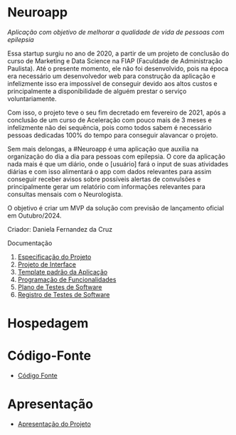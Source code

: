 # Neuroapp

*Aplicação com objetivo de melhorar a qualidade de vida de pessoas com epilepsia*

Essa startup surgiu no ano de 2020, a partir de um projeto de conclusão do curso de Marketing e Data Science na FIAP (Faculdade de Administração Paulista). Até o presente momento, ele não foi desenvolvido, pois na época era necessário um desenvolvedor web para construção da aplicação e infelizmente isso era impossível de conseguir devido aos altos custos e principalmente a disponibilidade de alguém prestar o serviço voluntariamente. 

Com isso, o projeto teve o seu fim decretado em fevereiro de 2021, após a conclusão de um curso de Aceleração com pouco mais de 3 meses e infelizmente não dei sequência, pois como todos sabem é necessário pessoas dedicadas 100% do tempo para conseguir alavancar o projeto.

Sem mais delongas, a #Neuroapp é uma aplicação que auxilia na organização do dia a dia para pessoas com epilepsia. O core da aplicação nada mais é que um diário, onde o [usuário] fará o input de suas atividades diárias e com isso alimentará o app com dados relevantes para assim conseguir receber avisos sobre possíveis alertas de convulsões e principalmente gerar um relatório com informações relevantes para consultas mensais com o Neurologista.

O objetivo é criar um MVP da solução com previsão de lançamento oficial em Outubro/2024.

Criador: Daniela Fernandez da Cruz

Documentação

<ol>
<li><a href="Especificação do Projeto"> Especificação do Projeto</a></li>
<li><a href="Projeto de Interface.md"> Projeto de Interface</a></li>
<li><a href="Template da Aplicação.md"> Template padrão da Aplicação</a></li>
<li><a href="Programação de Funcionalidades.md"> Programação de Funcionalidades</a></li>
<li><a href="Plano de Testes de Software.md"> Plano de Testes de Software</a></li>
<li><a href="Registro de Testes de Software.md"> Registro de Testes de Software</a></li>
</ol>

# Hospedagem


# Código-Fonte

* <a href="codigo-fonte/README.md">Código Fonte</a>

# Apresentação

* <a href="apresentacao/README.md">Apresentação do Projeto</a>

